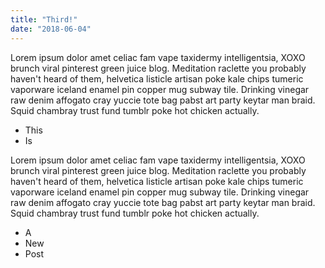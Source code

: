 ```yaml
---
title: "Third!"
date: "2018-06-04"
---
```


Lorem ipsum dolor amet celiac fam vape taxidermy intelligentsia, XOXO brunch viral pinterest green juice blog. Meditation raclette you probably haven't heard of them, helvetica listicle artisan poke kale chips tumeric vaporware iceland enamel pin copper mug subway tile. <!---- end ----> Drinking vinegar raw denim affogato cray yuccie tote bag pabst art party keytar man braid. Squid chambray trust fund tumblr poke hot chicken actually.

* This
* Is

Lorem ipsum dolor amet celiac fam vape taxidermy intelligentsia, XOXO brunch viral pinterest green juice blog. Meditation raclette you probably haven't heard of them, helvetica listicle artisan poke kale chips tumeric vaporware iceland enamel pin copper mug subway tile. Drinking vinegar raw denim affogato cray yuccie tote bag pabst art party keytar man braid. Squid chambray trust fund tumblr poke hot chicken actually.

* A
* New
* Post
